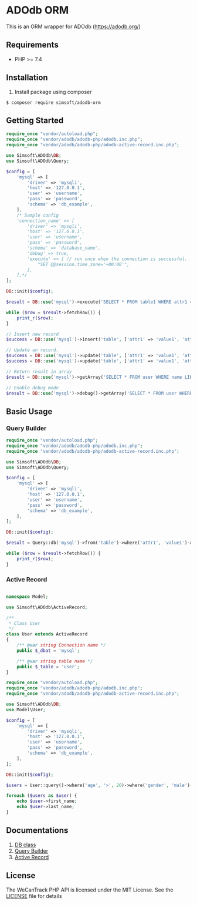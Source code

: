 # ADOdb ORM

This is an ORM wrapper for ADOdb (https://adodb.org/)

## Requirements

- PHP >= 7.4

## Installation

1. Install package using composer

```shell
$ composer require simsoft/adodb-orm
```

## Getting Started

```php
require_once "vendor/autoload.php";
require_once "vendor/adodb/adodb-php/adodb.inc.php";
require_once "vendor/adodb/adodb-php/adodb-active-record.inc.php";

use Simsoft\ADOdb\DB;
use Simsoft\ADOdb\Query;

$config = [
    'mysql' => [
        'driver' => 'mysqli',
        'host' => '127.0.0.1',
        'user' => 'username',
        'pass' => 'password',
        'schema' => 'db_example',
    ],
    /* Sample config
    'connection_name' => [
        'driver' => 'mysqli',
        'host' => '127.0.0.1',
        'user' => 'username',
        'pass' => 'password',
        'schema' => 'database_name',
        'debug' => true,
        'execute' => [ // run once when the connection is successful.
            "SET @@session.time_zone='+00:00'",
        ],
    ],*/
];

DB::init($config);

$result = DB::use('mysql')->execute('SELECT * FROM table1 WHERE attr1 = ? AND attr2 = ?', ['value1', 'value2']);

while ($row = $result->fetchRow()) {
    print_r($row);
}

// Insert new record
$success = DB::use('mysql')->insert('table', ['attr1' => 'value1', 'attr2' => 'value2']);

// Update an record.
$success = DB::use('mysql')->update('table', ['attr1' => 'value1', 'attr2' => 'value2'], 'id=2');
$success = DB::use('mysql')->update('table', ['attr1' => 'value1', 'attr2' => 'value2'], Query::where('id', 2));

// Return result in array
$result = DB::use('mysql')->getArray('SELECT * FROM user WHERE name LIKE ?', ['%john%']);

// Enable debug mode
$result = DB::use('mysql')->debug()->getArray('SELECT * FROM user WHERE name LIKE ?', ['%john%']);

```


## Basic Usage

### Query Builder

```php
require_once "vendor/autoload.php";
require_once "vendor/adodb/adodb-php/adodb.inc.php";
require_once "vendor/adodb/adodb-php/adodb-active-record.inc.php";

use Simsoft\ADOdb\DB;
use Simsoft\ADOdb\Query;

$config = [
    'mysql' => [
        'driver' => 'mysqli',
        'host' => '127.0.0.1',
        'user' => 'username',
        'pass' => 'password',
        'schema' => 'db_example',
    ],    
];

DB::init($config);

$result = Query::db('mysql')->from('table')->where('attr1', 'value1')->where('attr2', 'value2')->execute();

while ($row = $result->fetchRow()) {
    print_r($row);
}

```

### Active Record

```php

namespace Model;

use Simsoft\ADOdb\ActiveRecord;

/**
 * Class User 
 */
class User extends ActiveRecord
{
    /** @var string Connection name */
    public $_dbat = 'mysql';

    /** @var string table name */
    public $_table = 'user';
}
```

```php
require_once "vendor/autoload.php";
require_once "vendor/adodb/adodb-php/adodb.inc.php";
require_once "vendor/adodb/adodb-php/adodb-active-record.inc.php";

use Simsoft\ADOdb\DB;
use Model\User;

$config = [
    'mysql' => [
        'driver' => 'mysqli',
        'host' => '127.0.0.1',
        'user' => 'username',
        'pass' => 'password',
        'schema' => 'db_example',
    ],    
];

DB::init($config);

$users = User::query()->where('age', '>', 20)->where('gender', 'male')->findAll();

foreach ($users as $user) {
    echo $user->first_name;
    echo $user->last_name;
}

```

## Documentations
1. [DB class](docs/db.md)
2. [Query Builder](docs/query-builder.md)
3. [Active Record](docs/active-record.md)

## License
The WeCanTrack PHP API is licensed under the MIT License. See the [LICENSE](LICENSE) file for details
